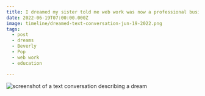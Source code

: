 ```yaml
---
title: I dreamed my sister told me web work was now a professional business, and I wasn't qualified to do it.
date: 2022-06-19T07:00:00.000Z
image: timeline/dreamed-text-conversation-jun-19-2022.png
tags:
  - post 
  - dreams
  - Beverly
  - Pop
  - web work
  - education

---
```


![screenshot of a text conversation describing a dream](static/img/timeline/dreamed-text-conversation-jun-19-2022.png)
